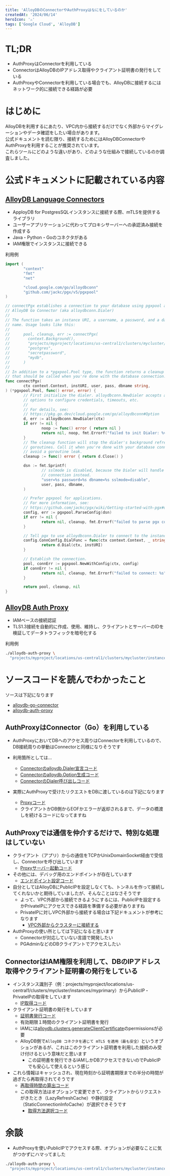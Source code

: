 ```yaml
---
title: 'AlloyDBのConnectorやAuthProxyはなにをしているのか'
createdAt: '2024/06/14'
heroIcon: '⚔️'
tags: ['Google Cloud', 'AlloyDB']
---
```


# TL;DR 
- AuthProxyはConnectorを利用している
- ConnectorはAlloyDBのIPアドレス取得やクライアント証明書の発行をしている
- AuthProxyやConnectorを利用している場合でも、AlloyDBに接続するにはネットワーク的に接続できる経路が必要

# はじめに
AlloyDBを利用するにあたり、VPC内から接続するだけでなく外部からマイグレーションやデータ確認をしたい場合があります。  
公式ドキュメントを読む限り、接続するためにはAlloyDBConnectorやAuthProxyを利用することが推奨されています。  
これらツールにどのような違いがあり、どのような仕組みで接続しているのか調査しました。  

# 公式ドキュメントに記載されている内容
## [AlloyDB Language Connectors](https://cloud.google.com/alloydb/docs/language-connectors-overview)
- ApployDB for PostgresSQLインスタンスに接続する際、mTLSを提供するライブラリ
- ユーザーアプリケーションに代わってプロキシサーバーへの承認済み接続を作成する
- Java・Python・Goのコネクタがある
- IAM権限でインスタンスに接続できる

利用例
```go
import (
        "context"
        "fmt"
        "net"

        "cloud.google.com/go/alloydbconn"
        "github.com/jackc/pgx/v5/pgxpool"
)

// connectPgx establishes a connection to your database using pgxpool and the
// AlloyDB Go Connector (aka alloydbconn.Dialer)
//
// The function takes an instance URI, a username, a password, and a database
// name. Usage looks like this:
//
//      pool, cleanup, err := connectPgx(
//        context.Background(),
//        "projects/myproject/locations/us-central1/clusters/mycluster/instances/myinstance",
//        "postgres",
//        "secretpassword",
//        "mydb",
//      )
//
// In addition to a *pgxpool.Pool type, the function returns a cleanup function
// that should be called when you're done with the database connection.
func connectPgx(
        ctx context.Context, instURI, user, pass, dbname string,
) (*pgxpool.Pool, func() error, error) {
        // First initialize the dialer. alloydbconn.NewDialer accepts additional
        // options to configure credentials, timeouts, etc.
        //
        // For details, see:
        // https://pkg.go.dev/cloud.google.com/go/alloydbconn#Option
        d, err := alloydbconn.NewDialer(ctx)
        if err != nil {
                noop := func() error { return nil }
                return nil, noop, fmt.Errorf("failed to init Dialer: %v", err)
        }
        // The cleanup function will stop the dialer's background refresh
        // goroutines. Call it when you're done with your database connection to
        // avoid a goroutine leak.
        cleanup := func() error { return d.Close() }

        dsn := fmt.Sprintf(
                // sslmode is disabled, because the Dialer will handle the SSL
                // connection instead.
                "user=%s password=%s dbname=%s sslmode=disable",
                user, pass, dbname,
        )

        // Prefer pgxpool for applications.
        // For more information, see:
        // https://github.com/jackc/pgx/wiki/Getting-started-with-pgx#using-a-connection-pool
        config, err := pgxpool.ParseConfig(dsn)
        if err != nil {
                return nil, cleanup, fmt.Errorf("failed to parse pgx config: %v", err)
        }

        // Tell pgx to use alloydbconn.Dialer to connect to the instance.
        config.ConnConfig.DialFunc = func(ctx context.Context, _ string, _ string) (net.Conn, error) {
                return d.Dial(ctx, instURI)
        }

        // Establish the connection.
        pool, connErr := pgxpool.NewWithConfig(ctx, config)
        if connErr != nil {
                return nil, cleanup, fmt.Errorf("failed to connect: %s", connErr)
        }

        return pool, cleanup, nil
}
```

## [AlloyDB Auth Proxy](https://cloud.google.com/alloydb/docs/auth-proxy/overview)
- IAMベースの接続認証
- TLS1.3接続を自動的に作成、使用、維持し、クライアントとサーバーのIDを検証してデータトラフィックを暗号化する

利用例
```sh
./alloydb-auth-proxy \
  "projects/myproject/locations/us-central1/clusters/mycluster/instances/myprimary"
```

# ソースコードを読んでわかったこと
ソースは下記になります
- [alloydb-go-connector](https://github.com/GoogleCloudPlatform/alloydb-go-connector)
- [alloydb-auth-proxy](https://github.com/GoogleCloudPlatform/alloydb-auth-proxy)


## AuthProxyはConnector（Go）を利用している
- AuthProxyにおいてDBへのアクセス周りはConnectorを利用しているので、DB接続周りの挙動はConnectorと同様になりそうです
- 利用箇所としては...
  - [Connectorのalloydb.Dialer宣言コード](https://github.com/GoogleCloudPlatform/alloydb-auth-proxy/blob/5973792c1c5ece7763fc0c92ef1923fd410b474f/internal/proxy/proxy.go#L454)
  - [Connectorのalloydb.Option生成コード](https://github.com/GoogleCloudPlatform/alloydb-auth-proxy/blob/5973792c1c5ece7763fc0c92ef1923fd410b474f/internal/proxy/proxy.go#L318)
  - [ConnectorのDialer呼び出しコード](https://github.com/GoogleCloudPlatform/alloydb-auth-proxy/blob/5973792c1c5ece7763fc0c92ef1923fd410b474f/internal/proxy/proxy.go#L721)


- 実際にAuthProxyで受けたリクエストをDBに渡しているのは下記になります
  - [Proxyコード](https://github.com/GoogleCloudPlatform/alloydb-auth-proxy/blob/5973792c1c5ece7763fc0c92ef1923fd410b474f/internal/proxy/proxy.go#L872)
  - クライアントかDB側からEOFかエラーが返却されるまで、データの橋渡しを続けるコードになってますね

## AuthProxyでは通信を仲介するだけで、特別な処理はしていない
- クライアント（アプリ）からの通信をTCPかUnixDomainSocket経由で受信し、Connectorを呼び出しています
  - [Proxyサーバー起動コード](https://github.com/GoogleCloudPlatform/alloydb-auth-proxy/blob/5973792c1c5ece7763fc0c92ef1923fd410b474f/internal/proxy/proxy.go#L790)
- その他には、デバッグ用のエンドポイントが存在しています
  - [エンドポイント設定コード](https://github.com/GoogleCloudPlatform/alloydb-auth-proxy/blob/5973792c1c5ece7763fc0c92ef1923fd410b474f/cmd/root.go#L1150)
- 自分としてはAlloyDBにPublicIPを設定しなくても、トンネルを作って接続してくれないかと期待していましたが、そんなことはなさそうです
  - よって、VPC外部から接続できるようにするには、PublicIPを設定するかPrivateIPにアクセスできる経路を準備する必要がありますね
  - PrivateIPに対しVPC外部から接続する場合は下記ドキュメントが参考になります
    - [VPC外部からクラスターに接続する](https://cloud.google.com/alloydb/docs/connect-external)
- AuthProxyの使い所としては下記になると思います
  - Connectorが対応していない言語で開発したい
  - PGAdminなどのDBクライアントでアクセスしたい

## ConnectorはIAM権限を利用して、DBのIPアドレス取得やクライアント証明書の発行をしている
- インスタンス識別子（例：projects/myproject/locations/us-central1/clusters/mycluster/instances/myprimary）からPublicIP・PrivateIPの取得をしています
  - [IP取得コード](https://github.com/GoogleCloudPlatform/alloydb-go-connector/blob/f106169b8eee837d9b37d72de22d3a8b86c02966/internal/alloydb/refresh.go#L67)
- クライアント証明書の発行をしています
  - [証明書発行コード](https://github.com/GoogleCloudPlatform/alloydb-go-connector/blob/f106169b8eee837d9b37d72de22d3a8b86c02966/internal/alloydb/refresh.go#L143)
  - 有効期限１時間のクライアント証明書を発行
  - IAMには[alloydb.clusters.generateClientCertificate](https://cloud.google.com/alloydb/docs/reference/iam-roles-permissions#roles)のpermissionsが必要
  - AlloyDB側で`AlloyDB コネクタを通じて mTLS を適用（最も安全）`というオプションがあるが、これはこのクライアント証明書を利用した接続のみ受け付けるという意味だと思います
    - この証明書を発行できるIAMしかDBアクセスできないのでPublicIPでも安心して使えるという感じ
- これら情報はキャッシュされ、現在時刻から証明書期限までの半分の時間が過ぎたら再取得されてそうです
  - [再取得時間の算出コード](https://github.com/GoogleCloudPlatform/alloydb-go-connector/blob/f106169b8eee837d9b37d72de22d3a8b86c02966/internal/alloydb/instance.go#L243)
  - この取得方法はオプションで変更できて、クライアントからリクエストがきたとき（LazyRefreshCache）や静的設定（StaticConnectionInfoCache）が選択できそうです
    - [取得方法選択コード](https://github.com/GoogleCloudPlatform/alloydb-go-connector/blob/f106169b8eee837d9b37d72de22d3a8b86c02966/dialer.go#L584)


# 余談
- AuthProxyを使いPublicIPでアクセスする際、オプションが必要なことに気がつかずにハマってました
```sh
./alloydb-auth-proxy \
  "projects/myproject/locations/us-central1/clusters/mycluster/instances/myprimary" --public-ip

```

